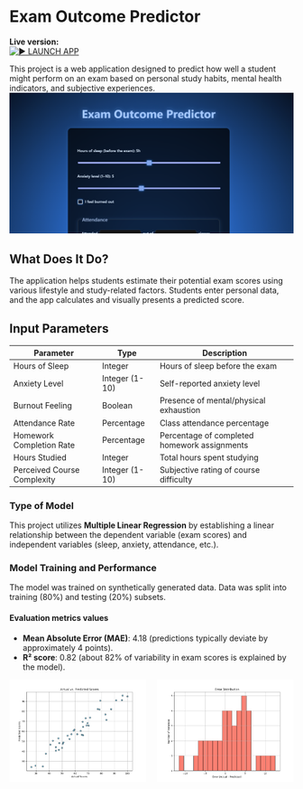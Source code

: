 # Exam Outcome Predictor

**Live version:**  
[![▶ LAUNCH APP](https://img.shields.io/badge/▶%20LAUNCH%20APP-026e00?style=for-the-badge)](https://exam-predictor-z4cw.onrender.com)


This project is a web application designed to predict how well a student might perform on an exam based on personal study habits, mental health indicators, and subjective experiences. 
![index](model/results/exam.png)

## What Does It Do?

The application helps students estimate their potential exam scores using various lifestyle and study-related factors. Students enter personal data, and the app calculates and visually presents a predicted score.

## Input Parameters

| Parameter                    | Type          | Description                                     |
|------------------------------|---------------|-------------------------------------------------|
| Hours of Sleep               | Integer       | Hours of sleep before the exam                  |
| Anxiety Level                | Integer (1-10)| Self-reported anxiety level                     |
| Burnout Feeling              | Boolean       | Presence of mental/physical exhaustion          |
| Attendance Rate              | Percentage    | Class attendance percentage                     |
| Homework Completion Rate     | Percentage    | Percentage of completed homework assignments    |
| Hours Studied                | Integer       | Total hours spent studying                      |
| Perceived Course Complexity  | Integer (1-10)| Subjective rating of course difficulty          |

### Type of Model
This project utilizes **Multiple Linear Regression** by establishing a linear relationship between the dependent variable (exam scores) and independent variables (sleep, anxiety, attendance, etc.).

### Model Training and Performance

The model was trained on synthetically generated data. Data was split into training (80%) and testing (20%) subsets.

#### Evaluation metrics values

- **Mean Absolute Error (MAE)**: 4.18 (predictions typically deviate by approximately 4 points).
- **R² score**: 0.82 (about 82% of variability in exam scores is explained by the model).
<div style="display: flex; gap: 20px;">
  <img src="model/results/scatter_real_vs_predicted.png" alt="Scatter Plot: Actual vs. Predicted Scores" width="48%">
  <img src="model/results/error_distribution.png" alt="Histogram: Distribution of Prediction Errors" width="48%">
</div>
